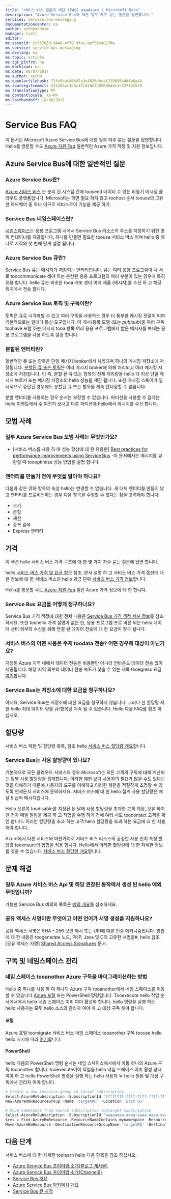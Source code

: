 ```yaml
---
title: "서비스 버스 질문과 대답 (FAQ) aaaAzure | Microsoft Docs"
description: "Azure Service Bus에 대한 일부 자주 묻는 질문을 답변합니다."
services: service-bus-messaging
documentationcenter: na
author: sethmanheim
manager: timlt
editor: 
ms.assetid: cc75786d-3448-4f79-9fec-eef56c0027ba
ms.service: service-bus-messaging
ms.devlang: na
ms.topic: article
ms.tgt_pltfrm: na
ms.workload: na
ms.date: 08/07/2017
ms.author: sethm
ms.openlocfilehash: 71fe9eac46647a3e4026dbcaf2196984dd4b6a44
ms.sourcegitcommit: 523283cc1b3c37c428e77850964dc1c33742c5f0
ms.translationtype: MT
ms.contentlocale: ko-KR
ms.lasthandoff: 10/06/2017
---
```

# <a name="service-bus-faq"></a>Service Bus FAQ
이 문서는 Microsoft Azure Service Bus에 대한 일부 자주 묻는 질문을 답변합니다. Hello를 방문할 수도 [Azure 지원 Faq](http://go.microsoft.com/fwlink/?LinkID=185083) 일반적인 Azure 가격 책정 및 지원 정보입니다.

## <a name="general-questions-about-azure-service-bus"></a>Azure Service Bus에 대한 일반적인 질문
### <a name="what-is-azure-service-bus"></a>Azure Service Bus란?
[Azure 서비스 버스](service-bus-messaging-overview.md) 는 분리 된 시스템 간에 toosend 데이터 수 있는 비동기 메시징 클라우드 플랫폼입니다. Microsoft는 하면 필요 하지 않고 toohost 순서 toouse의 고유한 하드웨어 중 하나 이므로 서비스로이 기능을 제공 하기.

### <a name="what-is-a-service-bus-namespace"></a>Service Bus 네임스페이스란?
[네임스페이스](service-bus-create-namespace-portal.md)는 응용 프로그램 내에서 Service Bus 리소스의 주소를 지정하기 위한 범위 컨테이너를 제공합니다. 하나를 만들면 필요한 toouse 서비스 버스 이며 hello 중 하나로 시작의 첫 번째 단계 설정 됩니다.

### <a name="what-is-an-azure-service-bus-queue"></a>Azure Service Bus 큐란?
[Service Bus 큐](service-bus-queues-topics-subscriptions.md)는 메시지가 저장되는 엔터티입니다. 큐는 여러 응용 프로그램이 나 서로 toocommunicate 해야 하는 분산된 응용 프로그램의 여러 부분이 있는 경우에 특히 유용 합니다. hello 큐는 비슷한 tooa 배포 센터 여러 제품 (메시지)를 수신 하 고 해당 위치에서 전송 합니다.

### <a name="what-are-azure-service-bus-topics-and-subscriptions"></a>Azure Service Bus 토픽 및 구독이란?
토픽은 큐로 시각화할 수 있고 여러 구독을 사용하는 경우 더 풍부한 메시징 모델이 되며 기본적으로는 일대다 통신 도구입니다. 이 게시/등록 모델 (또는 *pub/sub*)을 여러 구독 toohave 포함 하는 메시지 tooa 항목 여러 응용 프로그램에서 받은 메시지를 보내는 응용 프로그램을 사용 하도록 설정 합니다.

### <a name="what-is-a-partitioned-entity"></a>분할된 엔터티란?
일반적인 큐 또는 항목은 단일 메시지 broker에서 처리되며 하나의 메시징 저장소에 저장됩니다. [분할된 큐 또는 토픽](service-bus-partitioning.md)은 여러 메시지 broker에 의해 처리되고 여러 메시징 저장소에 저장됩니다. 이 즉, 분할 된 큐 또는 항목의 전체 처리량을 hello 더 이상 단일 메시지 브로커 또는 메시징 저장소의 hello 성능을 제한 됩니다. 또한 메시징 스토어가 일시적으로 중단된 경우에도 분할된 큐 또는 항목을 계속 렌더링할 수 없습니다.

분할 엔터티를 사용하는 경우 순서는 보장할 수 없습니다. 파티션을 사용할 수 없다는 hello 이벤트에서 수 여전히 보내고 다른 파티션에 hello에서 메시지를 수신 합니다.

## <a name="best-practices"></a>모범 사례
### <a name="what-are-some-azure-service-bus-best-practices"></a>일부 Azure Service Bus 모범 사례는 무엇인가요?
* [서비스 버스를 사용 하 여 성능 향상에 대 한 유용한] [ Best practices for performance improvements using Service Bus] -이 문서에서는 메시지를 교환할 때 toooptimize 성능 방법을 설명 합니다.

### <a name="what-should-i-know-before-creating-entities"></a>엔터티를 만들기 전에 무엇을 알아야 하나요?
다음과 같은 큐와 항목의 속성 hello는 변경할 수 없습니다. 새 대체 엔터티를 만들지 않고 엔터티를 프로비전하는 경우 다음 항목을 수정할 수 없다는 점을 고려해야 합니다.

* 크기
* 분할
* 세션
* 중복 검색
* Express 엔터티

## <a name="pricing"></a>가격
이 섹션 hello 서비스 버스 가격 구조에 대 한 몇 가지 자주 묻는 질문에 답변 합니다.

hello [서비스 버스 가격 및 요금 청구](service-bus-pricing-billing.md) 참조, 문서 설명 하 고 서비스 버스 가격 옵션에 대 한 정보에 대 한 서비스 버스의 hello 과금 단위 [서비스 버스 가격 정보](https://azure.microsoft.com/pricing/details/service-bus/)합니다.

Hello를 방문할 수도 [Azure 지원 Faq](http://go.microsoft.com/fwlink/?LinkID=185083) 일반 Azure 가격 정보에 대 한 합니다. 

### <a name="how-do-you-charge-for-service-bus"></a>Service Bus 요금을 어떻게 청구하나요?
Service Bus 가격 책정에 대한 전체 내용은 [Service Bus 가격 책정 세부 정보][Pricing overview]를 참조하세요. 또한 toohello 가격 설명이 없는 한, 응용 프로그램 프로 비전 되는 hello 데이터 센터 외부의 수신을 위해 연결 된 데이터 전송에 대 한 요금이 청구 됩니다.

### <a name="what-usage-of-service-bus-is-subject-toodata-transfer-what-is-not"></a>서비스 버스의 어떤 사용은 주체 toodata 전송? 어떤 경우에 대상이 아닌가요?
지정된 Azure 지역 내에서 데이터 전송은 비용뿐만 아니라 인바운드 데이터 전송 없이 제공됩니다. 해당 지역 외부의 데이터 전송 속도가 찾을 수 있는 제목 tooegress 요금 [여기](https://azure.microsoft.com/pricing/details/bandwidth/)합니다.

### <a name="does-service-bus-charge-for-storage"></a>Service Bus는 저장소에 대한 요금을 청구하나요?
아니요, Service Bus는 저장소에 대한 요금을 청구하지 않습니다. 그러나 한 할당량 제한 hello 최대 데이터 양을 큐/항목당 지속 될 수 있습니다. Hello 다음 FAQ를 참조 하십시오.

## <a name="quotas"></a>할당량

서비스 버스 제한 및 할당량 목록, 참조 hello [서비스 버스 할당량 개요][Quotas overview]합니다.

### <a name="does-service-bus-have-any-usage-quotas"></a>Service Bus는 사용 할당량이 있나요?
기본적으로 모든 클라우드 서비스의 경우 Microsoft는 모든 고객의 구독에 대해 계산되는 월별 사용 할당량을 집계합니다. 이러한 제한 보다 사용자의 필요가 많을 수도 있다는 것을 이해하기 때문에 사용자의 요구를 이해하고 이러한 제한을 적절하게 조정할 수 있도록 언제든지 서비스에 문의하세요. 서비스 버스에 대 한 hello 집계 사용 할당량은 매달 5 십억 메시지입니다.

Hello 오른쪽 toodisable를 지정된 된 달에 사용 할당량을 초과한 고객 계정, 보유 하지만 전자 메일 알림을 제공 하 고 작업을 수행 하기 전에 여러 시도 toocontact 고객을 확인 합니다. 이러한 할당량을 초과 하는 고객 hello 할당량을 초과 하는 요금에 대 한 지불 해야 합니다.

Azure에서 다른 서비스와 마찬가지로 서비스 버스 리소스의 공정한 사용 인지 특정 할당량 tooensure의 집합을 적용 합니다. Hello에서 이러한 할당량에 대 한 자세한 정보를 찾을 수 있습니다 [서비스 버스 할당량 개요][Quotas overview]합니다.

## <a name="troubleshooting"></a>문제 해결
### <a name="what-are-some-of-hello-exceptions-generated-by-azure-service-bus-apis-and-their-suggested-actions"></a>일부 Azure 서비스 버스 Api 및 해당 권장된 동작에서 생성 된 hello 예외 무엇입니까?
가능한 Service Bus 예외의 목록은 [예외 개요][Exceptions overview]를 참조하세요.

### <a name="what-is-a-shared-access-signature-and-which-languages-support-generating-a-signature"></a>공유 액세스 서명이란 무엇이고 어떤 언어가 서명 생성을 지원하나요?
공유 액세스 서명은 SHA – 256 보안 해시 또는 URI에 따른 인증 메커니즘입니다. 방법에 대 한 내용은 toogenerate 노드, PHP, Java 및 C의 고유한 서명을\#, hello 참조 [공유 액세스 서명] [ Shared Access Signatures] 문서.

## <a name="subscription-and-namespace-management"></a>구독 및 네임스페이스 관리
### <a name="how-do-i-migrate-a-namespace-tooanother-azure-subscription"></a>네임 스페이스 tooanother Azure 구독을 마이그레이션하는 방법

Hello 중 하나를 사용 하 여 하나의 Azure 구독 tooanother에서 네임 스페이스를 이동할 수 있습니다 [Azure 포털](https://portal.azure.com) 또는 PowerShell 명령입니다. Tooexecute hello 작업 순서에서에서 hello 네임 스페이스 이미 여야 활성화 합니다. hello 명령을 실행 하는 hello 사용자는 모두 hello 소스의 관리자 여야 하 고 대상 구독 해야 합니다.

#### <a name="portal"></a>포털

Azure 포털 toomigrate 서비스 버스 네임 스페이스 tooanother 구독 toouse hello hello 지시에 따라 [여기](../azure-resource-manager/resource-group-move-resources.md#use-portal)합니다. 

#### <a name="powershell"></a>PowerShell

hello 다음의 PowerShell 명령 순서는 네임 스페이스에서에서 이동 하나의 Azure 구독 tooanother 합니다. tooexecute이이 작업을 hello 네임 스페이스 이미 활성 상태 여야 하 고 hello PowerShell 명령을 실행 하는 hello 사용자 두 hello 원본 및 대상 구독에서 관리자 여야 합니다.

```powershell
# Create a new resource group in target subscription
Select-AzureRmSubscription -SubscriptionId 'ffffffff-ffff-ffff-ffff-ffffffffffff'
New-AzureRmResourceGroup -Name 'targetRG' -Location 'East US'

# Move namespace from source subscription tootarget subscription
Select-AzureRmSubscription -SubscriptionId 'aaaaaaaa-aaaa-aaaa-aaaa-aaaaaaaaaaaa'
$res = Find-AzureRmResource -ResourceNameContains mynamespace -ResourceType 'Microsoft.ServiceBus/namespaces'
Move-AzureRmResource -DestinationResourceGroupName 'targetRG' -DestinationSubscriptionId 'ffffffff-ffff-ffff-ffff-ffffffffffff' -ResourceId $res.ResourceId
```

## <a name="next-steps"></a>다음 단계
서비스 버스에 대 한 자세한 toolearn hello 다음 항목을 참조 하십시오.

* [Azure Service Bus 프리미엄 소개(블로그 게시물)](http://azure.microsoft.com/blog/introducing-azure-service-bus-premium-messaging/)
* [Azure Service Bus 프리미엄 소개(Channel9)](https://channel9.msdn.com/Blogs/Subscribe/Introducing-Azure-Service-Bus-Premium-Messaging)
* [Service Bus 개요](service-bus-messaging-overview.md)
* [Azure Service Bus 아키텍처 개요](service-bus-fundamentals-hybrid-solutions.md)
* [Service Bus 큐 시작](service-bus-dotnet-get-started-with-queues.md)

[Best practices for performance improvements using Service Bus]: service-bus-performance-improvements.md
[Best practices for insulating applications against Service Bus outages and disasters]: service-bus-outages-disasters.md
[Pricing overview]: https://azure.microsoft.com/pricing/details/service-bus/
[Quotas overview]: service-bus-quotas.md
[Exceptions overview]: service-bus-messaging-exceptions.md
[Shared Access Signatures]: service-bus-sas.md
